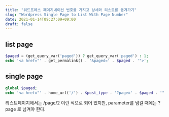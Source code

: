 ```yaml
---
title: "워드프레스 페이지네이션 번호를 가지고 상세와 리스트를 옮겨가기"
slug: "Wordpress Single Page to List With Page Number"
date: 2021-01-14T09:27:09+09:00
draft: false
---
```


## list page

```php
$paged = (get_query_var('paged')) ? get_query_var('paged') : 1;
echo '<a href="' . get_permalink() . '&paged=' . $paged . '">';
```

## single page

```php
global $paged;
echo '<a href="' . home_url('/') . $post_type . '?page=' . $paged . '" class="btn_01 btn_list">목록으로</a>';
```

리스트페이지에서는 /page/2 이런 식으로 되어 있지만, parameter를 넘길 때에는 ?page 로 넘겨야 한다.
